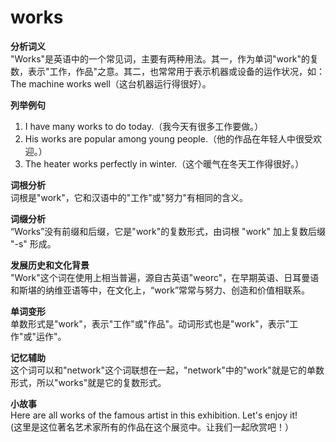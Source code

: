 # works

**分析词义**  
"Works"是英语中的一个常见词，主要有两种用法。其一，作为单词"work"的复数，表示"工作，作品"之意。其二，也常常用于表示机器或设备的运作状况，如：The machine works well（这台机器运行得很好）。

  

**列举例句**

  

1.  I have many works to do today.（我今天有很多工作要做。）
2.  His works are popular among young people.（他的作品在年轻人中很受欢迎。）
3.  The heater works perfectly in winter.（这个暖气在冬天工作得很好。）

  

**词根分析**  
词根是"work"，它和汉语中的"工作"或"努力"有相同的含义。

  

**词缀分析**  
“Works”没有前缀和后缀，它是"work"的复数形式，由词根 "work" 加上复数后缀 "-s" 形成。

  

**发展历史和文化背景**  
"Work"这个词在使用上相当普遍，源自古英语"weorc"，在早期英语、日耳曼语和斯堪的纳维亚语等中，在文化上，“work”常常与努力、创造和价值相联系。

  

**单词变形**  
单数形式是"work"，表示"工作"或"作品"。动词形式也是"work"，表示"工作"或"运作"。

  

**记忆辅助**  
这个词可以和"network"这个词联想在一起，"network"中的"work"就是它的单数形式，所以"works"就是它的复数形式。

  

**小故事**  
Here are all works of the famous artist in this exhibition. Let's enjoy it!  
(这里是这位著名艺术家所有的作品在这个展览中。让我们一起欣赏吧！）
